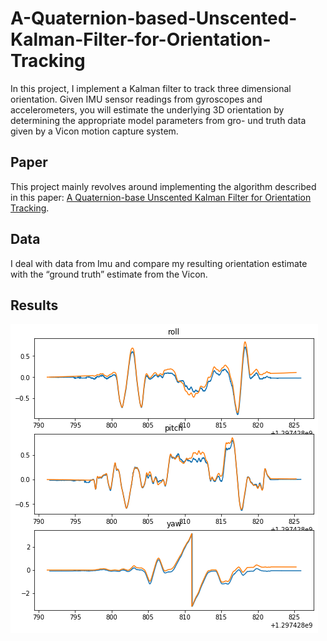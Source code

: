 # A-Quaternion-based-Unscented-Kalman-Filter-for-Orientation-Tracking

In this project, I implement a Kalman filter to track three dimensional orientation.
Given IMU sensor readings from gyroscopes and accelerometers, you will estimate the 
underlying 3D orientation by determining the appropriate model parameters from gro-
und truth data given by a Vicon motion capture system.

## Paper
This project mainly revolves around implementing the algorithm described in this paper:
[A Quaternion-base Unscented Kalman Filter for Orientation Tracking](https://github.com/xueqiwang0v0/A-Quaternion-based-Unscented-Kalman-Filter-for-Orientation-Tracking/blob/master/quaternion_filter.pdf).

## Data
I deal with data from Imu and compare my resulting orientation estimate with the “ground 
truth” estimate from the Vicon.

## Results
![result](https://github.com/xueqiwang0v0/A-Quaternion-based-Unscented-Kalman-Filter-for-Orientation-Tracking/blob/master/result.png)
